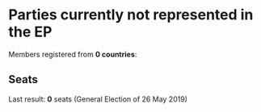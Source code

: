 # Parties currently not represented in the EP

Members registered from **0 countries**:

> 

## Seats

Last result: **0** seats (General Election of 26 May 2019)

